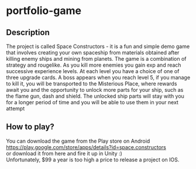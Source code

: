 # portfolio-game

## Description
The project is called Space Constructors - it is a fun and simple demo game that involves creating your own spaceship from materials obtained after killing enemy ships and mining from planets. The game is a combination of strategy and rougelike. As you kill more enemies you gain exp and reach successive experience levels. At each level you have a choice of one of three upgrade cards. A boss appears when you reach level 5, if you manage to kill it, you will be transported to the Misterious Place, where rewards await you and the opportunity to unlock more parts for your ship, such as the flame gun, dash and shield. The unlocked ship parts will stay with you for a longer period of time and you will be able to use them in your next attempt

## How to play?
You can download the game from the Play store on Android <br>
https://play.google.com/store/apps/details?id=space.constructors <br>
or download it from here and fire it up in Unity :) <br>
Unfortunately, $99 a year is too high a price to release a project on IOS.
